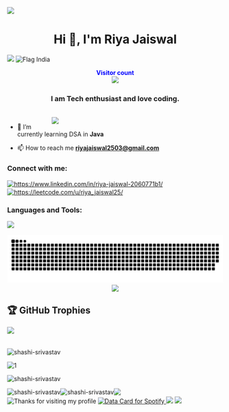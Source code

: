 <img src="https://user-images.githubusercontent.com/74038190/240304586-d48893bd-0757-481c-8d7e-ba3e163feae7.png" >
<h1 align="center">Hi 👋, I'm Riya Jaiswal</h1>

<img src="https://user-images.githubusercontent.com/74038190/212284100-561aa473-3905-4a80-b561-0d28506553ee.gif" />
  <img src="https://raw.githubusercontent.com/Tarikul-Islam-Anik/Telegram-Animated-Emojis/main/Flags/Flag%20India.webp" alt="Flag India" width="100" height="100" />
  
<p align="center">
  <b style="color: blue;  ">Visitor count</b>
  <br>
  <a style="" href="https://github.com/riyajaiswal25">
  <img src="https://profile-counter.glitch.me/Shashi-Srivasta/count.svg" />
  </a>
</p>

<h3 align="center">I am Tech enthusiast and love coding.</h3>
<img align="center" width "250" src"https://cdn.dribbble.com/users/926537/screenshots/4502924/media/79e26abb3fb85b42f2722cf22da095dc.gif">



<div align="right">
<img width = "400"src="https://user-images.githubusercontent.com/74038190/229223263-cf2e4b07-2615-4f87-9c38-e37600f8381a.gif" align="right" />
</div>  


- 🌱 I’m currently learning DSA in **Java**

- 📫 How to reach me **riyajaiswal2503@gmail.com**

<h3 align="left">Connect with me:</h3>
<p align="left">
<a href="https://www.linkedin.com/in/riya-jaiswal-2060771b1/" target="blank"><img align="center" src="https://raw.githubusercontent.com/rahuldkjain/github-profile-readme-generator/master/src/images/icons/Social/linked-in-alt.svg" alt="https://www.linkedin.com/in/riya-jaiswal-2060771b1/" height="30" width="40" /></a>
<a href="https://leetcode.com/u/riya_jaiswal25/" target="blank"><img align="center" src="https://raw.githubusercontent.com/rahuldkjain/github-profile-readme-generator/master/src/images/icons/Social/leet-code.svg" alt="https://leetcode.com/u/riya_jaiswal25/" height="30" width="40" /></a>
</p>
<h3 align="left">Languages and Tools:</h3>
<p align="left">
  <a href="https://skillicons.dev">
    <img src="https://skillicons.dev/icons?i=java,python,anaconda,eclipse,github,gradle,hibernate,maven,mongodb,mysql,opencv,postman,r,spring,sklearn,tensorflow,git,vscode&theme=dark" />
  </a>
</p>

<picture>
  <source media="(prefers-color-scheme: dark)" srcset="https://raw.githubusercontent.com/platane/platane/output/github-contribution-grid-snake-dark.svg">
  <source media="(prefers-color-scheme: light)" srcset="https://raw.githubusercontent.com/platane/platane/output/github-contribution-grid-snake.svg">
  <img alt="github contribution grid snake animation" src="https://raw.githubusercontent.com/platane/platane/output/github-contribution-grid-snake.svg">
</picture>

<div style="align-items: center; width: 100%; display: flex; align-items: space-around; justify-content: space-around;">
<a style="" href="https://github.com/riyajaiswal25">
  <img height=350 align="center" src="https://github-readme-stats.vercel.app/api?username=shashi-srivastav&show_icons=true&theme=tokyonight&rank_icon=github&show=reviews,discussions_started,discussions_answered,prs_merged,prs_merged_percentage&hide=["contribs","issues"]"/>
</a>
</div>


## 🏆 GitHub Trophies
[![](https://github-profile-trophy.vercel.app/?username=shashi-srivastav&theme=radical&no-frame=false&no-bg=false&margin-w=4)](https://github.com/shashi-srivastav)<br><br>



<p align="left"> <img src="https://komarev.com/ghpvc/?username=shashi-srivastav&label=Profile%20views&color=0e75b6&style=flat" alt="shashi-srivastav" /> </p>

<img src="https://github-profile-summary-cards.vercel.app/api/cards/profile-details?username=shashi-srivastav&theme=radical"  display=block width=70% height=auto  alt="1" >

<p>&nbsp;<img align="left" src="https://github-readme-stats-sigma-five.vercel.app/api?username=shashi-srivastav&show_icons=true&locale=en&&theme=radical" alt="shashi-srivastav" /></p>



<p><img align="left" src="https://github-readme-stats-sigma-five.vercel.app/api/top-langs?username=shashi-srivastav&show_icons=true&locale=en&theme=radical&layout=compact" alt="shashi-srivastav" /></p>



<p><img align="left" src="https://github-readme-streak-stats.herokuapp.com/?user=shashi-srivastav&theme=radical" alt="shashi-srivastav" /></p>



<div align="left"><img src="https://spotify-github-profile.vercel.app/api/view?uid=31locjcrlpw6e4bmgcjp56kb4ziy&cover_image=true&theme=default&show_offline=false&background_color=121212&interchange=false" /></div>



<img height="120" alt="Thanks for visiting my profile" width="100%" src="https://github.com/dibyendu415/dibyendu415/blob/master/marquee.svg" />

<a href="https://data-card-for-spotify.herokuapp.com/card?user_id=31locjcrlpw6e4bmgcjp56kb4ziy">
  <img src="https://data-card-for-spotify.herokuapp.com/api/card?user_id=31locjcrlpw6e4bmgcjp56kb4ziy" alt="Data Card for Spotify">
</a>

</div><img src="https://github.com/punitkmryh/punitkmryh/blob/master/wave.svg" />
</div><img src="https://user-images.githubusercontent.com/74038190/212284115-f47cd8ff-2ffb-4b04-b5bf-4d1c14c0247f.gif" width="100%"/>
